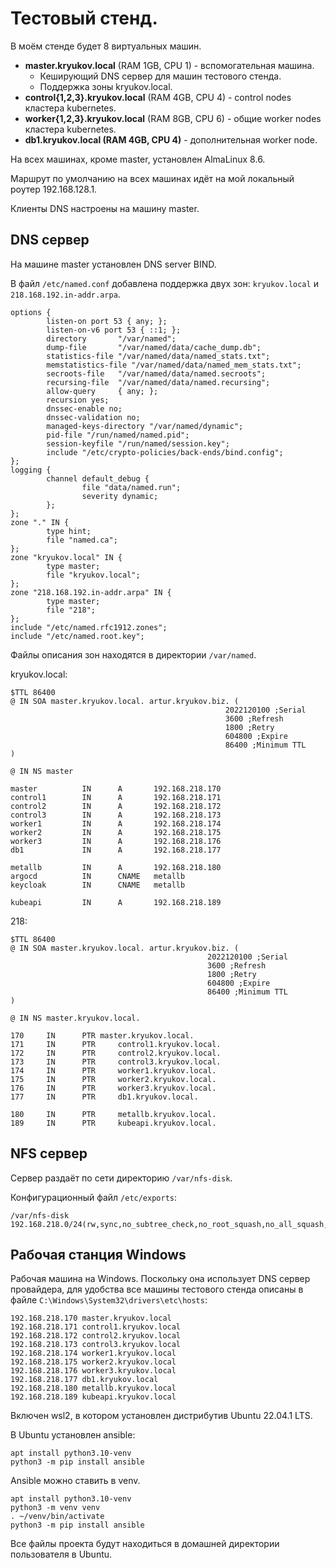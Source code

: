 # Тестовый стенд.

В моём стенде будет 8 виртуальных машин.

* **master.kryukov.local** (RAM 1GB, CPU 1) - вспомогательная машина. 
  * Кеширующий DNS сервер для машин тестового стенда.
  * Поддержка зоны kryukov.local.
* **control{1,2,3}.kryukov.local** (RAM 4GB, CPU 4) - control nodes кластера kubernetes.
* **worker{1,2,3}.kryukov.local** (RAM 8GB, CPU 6) - общие worker nodes кластера kubernetes.
* **db1.kryukov.local (RAM 4GB, CPU 4)** - дополнительная worker node.

На всех машинах, кроме master, установлен AlmaLinux 8.6.

Маршрут по умолчанию на всех машинах идёт на мой локальный роутер 192.168.128.1.

Клиенты DNS настроены на машину master.

## DNS сервер

На машине master установлен DNS server BIND.

В файл `/etc/named.conf` добавлена поддержка двух зон: `kryukov.local` и `218.168.192.in-addr.arpa`.

```
options {
        listen-on port 53 { any; };
        listen-on-v6 port 53 { ::1; };
        directory       "/var/named";
        dump-file       "/var/named/data/cache_dump.db";
        statistics-file "/var/named/data/named_stats.txt";
        memstatistics-file "/var/named/data/named_mem_stats.txt";
        secroots-file   "/var/named/data/named.secroots";
        recursing-file  "/var/named/data/named.recursing";
        allow-query     { any; };
        recursion yes;
        dnssec-enable no;
        dnssec-validation no;
        managed-keys-directory "/var/named/dynamic";
        pid-file "/run/named/named.pid";
        session-keyfile "/run/named/session.key";
        include "/etc/crypto-policies/back-ends/bind.config";
};
logging {
        channel default_debug {
                file "data/named.run";
                severity dynamic;
        };
};
zone "." IN {
        type hint;
        file "named.ca";
};
zone "kryukov.local" IN {
        type master;
        file "kryukov.local";
};
zone "218.168.192.in-addr.arpa" IN {
        type master;
        file "218";
};
include "/etc/named.rfc1912.zones";
include "/etc/named.root.key";
```

Файлы описания зон находятся в директории `/var/named`.

kryukov.local:

```
$TTL 86400
@ IN SOA master.kryukov.local. artur.kryukov.biz. (
                                                2022120100 ;Serial
                                                3600 ;Refresh
                                                1800 ;Retry
                                                604800 ;Expire
                                                86400 ;Minimum TTL
)

@ IN NS master

master          IN      A       192.168.218.170
control1        IN      A       192.168.218.171
control2        IN      A       192.168.218.172
control3        IN      A       192.168.218.173
worker1         IN      A       192.168.218.174
worker2         IN      A       192.168.218.175
worker3         IN      A       192.168.218.176
db1             IN      A       192.168.218.177

metallb         IN      A       192.168.218.180
argocd          IN      CNAME   metallb
keycloak        IN      CNAME   metallb

kubeapi         IN      A       192.168.218.189
```

218:

```
$TTL 86400
@ IN SOA master.kryukov.local. artur.kryukov.biz. (
                                            2022120100 ;Serial
                                            3600 ;Refresh
                                            1800 ;Retry
                                            604800 ;Expire
                                            86400 ;Minimum TTL
)

@ IN NS master.kryukov.local.

170     IN      PTR master.kryukov.local.
171     IN      PTR     control1.kryukov.local.
172     IN      PTR     control2.kryukov.local.
173     IN      PTR     control3.kryukov.local.
174     IN      PTR     worker1.kryukov.local.
175     IN      PTR     worker2.kryukov.local.
176     IN      PTR     worker3.kryukov.local.
177     IN      PTR     db1.kryukov.local.

180     IN      PTR     metallb.kryukov.local.
189     IN      PTR     kubeapi.kryukov.local.
```

## NFS сервер

Сервер раздаёт по сети директорию `/var/nfs-disk`.

Конфигурационный файл `/etc/exports`:

```
/var/nfs-disk 192.168.218.0/24(rw,sync,no_subtree_check,no_root_squash,no_all_squash,insecure)
```

## Рабочая станция Windows

Рабочая машина на Windows. Поскольку она использует DNS сервер провайдера, для удобства все машины тестового стенда 
описаны в файле `C:\Windows\System32\drivers\etc\hosts`:

```
192.168.218.170 master.kryukov.local
192.168.218.171 control1.kryukov.local
192.168.218.172 control2.kryukov.local
192.168.218.173 control3.kryukov.local
192.168.218.174 worker1.kryukov.local
192.168.218.175 worker2.kryukov.local
192.168.218.176 worker3.kryukov.local
192.168.218.177 db1.kryukov.local
192.168.218.180 metallb.kryukov.local
192.168.218.189 kubeapi.kryukov.local
```

Включен wsl2, в котором установлен дистрибутив Ubuntu 22.04.1 LTS.

В Ubuntu установлен ansible:

```shell
apt install python3.10-venv
python3 -m pip install ansible
```

Ansible можно ставить в venv.

```shell
apt install python3.10-venv
python3 -m venv venv
. ~/venv/bin/activate
python3 -m pip install ansible
```

Все файлы проекта будут находиться в домашней директории пользователя в Ubuntu.